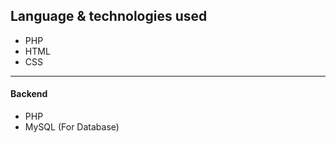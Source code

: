 
## **Language & technologies used**
* PHP
* HTML
* CSS
---

#### Backend
* PHP
* MySQL (For Database)
